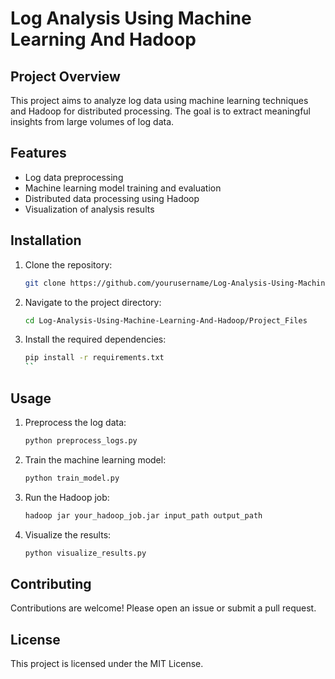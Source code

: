 # Log Analysis Using Machine Learning And Hadoop

## Project Overview
This project aims to analyze log data using machine learning techniques and Hadoop for distributed processing. The goal is to extract meaningful insights from large volumes of log data.

## Features
- Log data preprocessing
- Machine learning model training and evaluation
- Distributed data processing using Hadoop
- Visualization of analysis results

## Installation
1. Clone the repository:
    ```sh
    git clone https://github.com/yourusername/Log-Analysis-Using-Machine-Learning-And-Hadoop.git
    ```
2. Navigate to the project directory:
    ```sh
    cd Log-Analysis-Using-Machine-Learning-And-Hadoop/Project_Files
    ```
3. Install the required dependencies:
    ```sh
    pip install -r requirements.txt
    ``
    
## Usage
1. Preprocess the log data:
    ```sh
    python preprocess_logs.py
    ```
2. Train the machine learning model:
    ```sh
    python train_model.py
    ```
3. Run the Hadoop job:
    ```sh
    hadoop jar your_hadoop_job.jar input_path output_path
    ```
4. Visualize the results:
    ```sh
    python visualize_results.py
    ```

## Contributing
Contributions are welcome! Please open an issue or submit a pull request.

## License
This project is licensed under the MIT License.
